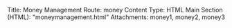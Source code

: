 Title: Money Management
Route: money
Content Type: HTML
Main Section (HTML): "moneymanagement.html"
Attachments: money1, money2, money3